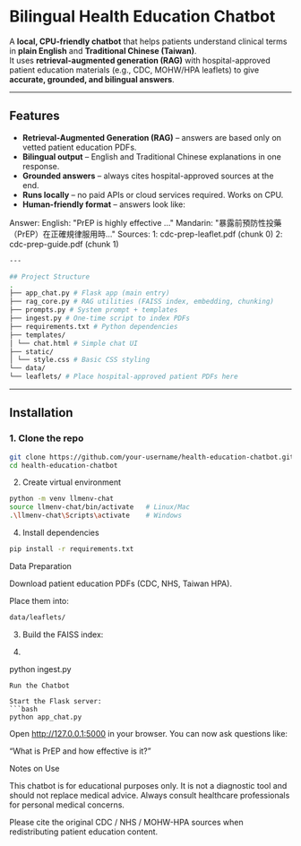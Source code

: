 #  Bilingual Health Education Chatbot

A **local, CPU-friendly chatbot** that helps patients understand clinical terms in **plain English** and **Traditional Chinese (Taiwan)**.  
It uses **retrieval-augmented generation (RAG)** with hospital-approved patient education materials (e.g., CDC, MOHW/HPA leaflets) to give **accurate, grounded, and bilingual answers**.

---

##  Features
-  **Retrieval-Augmented Generation (RAG)** – answers are based only on vetted patient education PDFs.  
-  **Bilingual output** – English and Traditional Chinese explanations in one response.  
-  **Grounded answers** – always cites hospital-approved sources at the end.  
-  **Runs locally** – no paid APIs or cloud services required. Works on CPU.  
-  **Human-friendly format** – answers look like:

Answer:
English: "PrEP is highly effective ..."
Mandarin: "暴露前預防性投藥（PrEP）在正確規律服用時..."
Sources:
1: cdc-prep-leaflet.pdf (chunk 0)
2: cdc-prep-guide.pdf (chunk 1)

```bash
---

## Project Structure
.
├── app_chat.py # Flask app (main entry)
├── rag_core.py # RAG utilities (FAISS index, embedding, chunking)
├── prompts.py # System prompt + templates
├── ingest.py # One-time script to index PDFs
├── requirements.txt # Python dependencies
├── templates/
│ └── chat.html # Simple chat UI
├── static/
│ └── style.css # Basic CSS styling
└── data/
└── leaflets/ # Place hospital-approved patient PDFs here

```
---

## Installation

### 1. Clone the repo
```bash
git clone https://github.com/your-username/health-education-chatbot.git
cd health-education-chatbot
```
2. Create virtual environment
```bash
python -m venv llmenv-chat
source llmenv-chat/bin/activate   # Linux/Mac
.\llmenv-chat\Scripts\activate    # Windows
```
4. Install dependencies
```bash
pip install -r requirements.txt
```
Data Preparation

Download patient education PDFs (CDC, NHS, Taiwan HPA).

Place them into:
```bash
data/leaflets/
```
3. Build the FAISS index:
4. ```bash
python ingest.py
```
Run the Chatbot

Start the Flask server:
```bash
python app_chat.py
```
Open http://127.0.0.1:5000
 in your browser.
You can now ask questions like:

“What is PrEP and how effective is it?”


Notes on Use

This chatbot is for educational purposes only.
It is not a diagnostic tool and should not replace medical advice.
Always consult healthcare professionals for personal medical concerns.

Please cite the original CDC / NHS / MOHW-HPA sources when redistributing patient education content.



